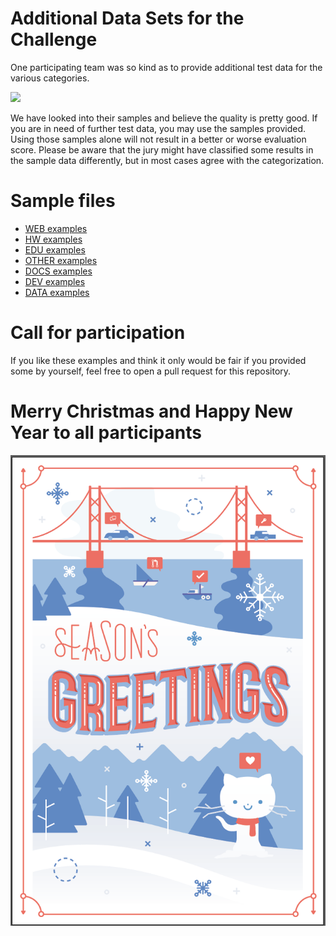 # Additional Data Sets for the Challenge

One participating team was so kind as to provide additional test data for the various categories.

![](https://camo.githubusercontent.com/f08021a3c40652e932c61ab2b4a004f3a57b8ff7/687474703a2f2f7261636b2e322e6d736863646e2e636f6d2f6d656469612f5a676b794d44457a4c7a41344c7a41314c7a59794c32467559326876636d3168626934324e6a4a6b5953356e6157594b63416c306148567459676b344e5442344f4455775067706c435770775a772f65333664313462642f3163302f616e63686f726d616e2e6a7067)

We have looked into their samples and believe the quality is pretty good.
If you are in need of further test data, you may use the samples provided.
Using those samples alone will not result in a better or worse evaluation score.
Please be aware that the jury might have classified some results in the sample data differently, but in most cases agree with the categorization.

# Sample files

- [WEB examples](WEB.txt)
- [HW examples](HW.txt)
- [EDU examples](EDU.txt)
- [OTHER examples](OTHER.txt)
- [DOCS examples](DOCS.txt)
- [DEV examples](DEV.txt)
- [DATA examples](DATA.txt)

# Call for participation

If you like these examples and think it only would be fair if you provided some by yourself, feel free to open a pull request for this repository.

# Merry Christmas and Happy New Year to all participants

![](seasons-greetings.png)
